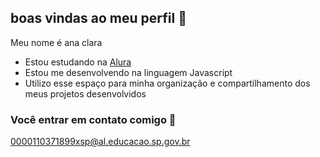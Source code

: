 ## boas vindas ao meu perfil 🖤

Meu nome é ana clara

- Estou estudando na [Alura](https://www.alura.com.br)
- Estou me desenvolvendo na linguagem Javascript
- Utilizo esse espaço para minha organização e compartilhamento dos meus projetos desenvolvidos

### Você entrar em contato comigo 📧

0000110371899xsp@al.educacao.sp.gov.br
